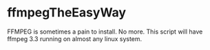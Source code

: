 # ffmpegTheEasyWay
FFMPEG is sometimes a pain to install. No more. This script will have ffmpeg 3.3 running on almost any linux system.
